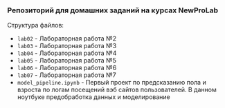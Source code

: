 ### Репозиторий для домашних заданий на курсах NewProLab

Структура файлов:
* `lab02` - Лабораторная работа №2
* `lab03` - Лабораторная работа №3
* `lab04` - Лабораторная работа №4
* `lab05` - Лабораторная работа №5
* `lab06` - Лабораторная работа №6
* `lab07` - Лабораторная работа №7
* `model_pipeline.ipynb` - Первый проект по предсказанию пола и взроста по логам посещений вэб сайтов пользователей. В данном ноутбуке предобработка данных и моделирование
